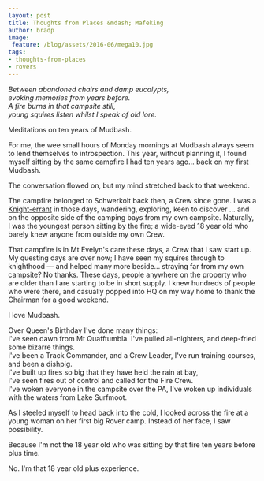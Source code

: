 ```yaml
---
layout: post
title: Thoughts from Places &mdash; Mafeking
author: bradp
image:
 feature: /blog/assets/2016-06/mega10.jpg
tags:
- thoughts-from-places
- rovers
---
```


*Between abandoned chairs and damp eucalypts,  
evoking memories from years before.  
A fire burns in that campsite still,  
young squires listen whilst I speak of old lore.*  

Meditations on ten years of Mudbash.

<!--more-->

For me, the wee small hours of Monday mornings at Mudbash always seem to lend themselves to introspection. This year, without planning it, I found myself sitting by the same campfire I had ten years ago... back on my first Mudbash. 

The conversation flowed on, but my mind stretched back to that weekend.

The campfire belonged to Schwerkolt back then, a Crew since gone. I was a [Knight-errant](https://en.wikipedia.org/wiki/Knight-errant) in those days, wandering, exploring, keen to discover ... and on the opposite side of the camping bays from my own campsite. Naturally, I was the youngest person sitting by the fire; a wide-eyed 18 year old who barely knew anyone from outside my own Crew.

That campfire is in Mt Evelyn's care these days, a Crew that I saw start up. My questing days are over now; I have seen my squires through to knighthood &mdash; and helped many more beside... straying far from my own campsite? No thanks. These days, people anywhere on the property who are older than I are starting to be in short supply. I knew hundreds of people who were there, and casually popped into HQ on my way home to thank the Chairman for a good weekend.

I love Mudbash. 

Over Queen's Birthday I've done many things:  
I've seen dawn from Mt Quafftumbla. 
I've pulled all-nighters, and deep-fried some bizarre things.    
I've been a Track Commander, and a Crew Leader,
I've run training courses, and been a dishpig.  
I've built up fires so big that they have held the rain at bay,  
I've seen fires out of control and called for the Fire Crew.  
I've woken everyone in the campsite over the PA, 
I've woken up individuals with the waters from Lake Surfmoot.

As I steeled myself to head back into the cold, I looked across the fire at a young woman on her first big Rover camp. Instead of her face, I saw possibility. 

Because I'm not the 18 year old who was sitting by that fire ten years before plus time.

No. I'm that 18 year old plus experience.